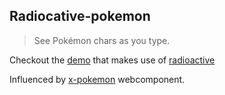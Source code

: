 ## Radiocative-pokemon
> See Pokémon chars as you type.

Checkout the [demo](http://h3manth.com/demo/radioactive-pokemon) that makes use of [radioactive](https://github.com/radioactive/radioactive)

Influenced by [x-pokemon](https://github.com/passy/x-pokemon) webcomponent.
